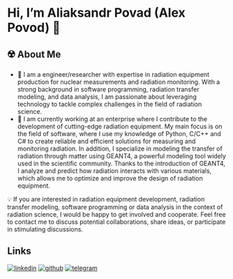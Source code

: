 # Hi, I’m Aliaksandr Povad (Alex Povod) 👋

## ☢️ About Me
- 💼 I am a engineer/researcher with expertise in radiation equipment production for nuclear measurements and radiation monitoring. With a strong background in software programming, radiation transfer modeling, and data analysis, I am passionate about leveraging technology to tackle complex challenges in the field of radiation science.
- 🔬 I am currently working at an enterprise where I contribute to the development of cutting-edge radiation equipment. My main focus is on the field of software, where I use my knowledge of Python, C/C++ and C# to create reliable and efficient solutions for measuring and monitoring radiation. In addition, I specialize in modeling the transfer of radiation through matter using GEANT4, a powerful modeling tool widely used in the scientific community. Thanks to the introduction of GEANT4, I analyze and predict how radiation interacts with various materials, which allows me to optimize and improve the design of radiation equipment.

💡 If you are interested in radiation equipment development, radiation transfer modeling, software programming or data analysis in the context of radiation science, I would be happy to get involved and cooperate. Feel free to contact me to discuss potential collaborations, share ideas, or participate in stimulating discussions.

## Links
[![linkedin](https://img.shields.io/badge/linkedin-0A66C2?style=for-the-badge&logo=linkedin&logoColor=white)](https://www.linkedin.com/in/alex-povod-6154341a7)
[![github](https://img.shields.io/badge/GitHub-100000?style=for-the-badge&logo=github&logoColor=white)](https://github.com/ialexpovod)
[![telegram](https://img.shields.io/badge/-telegram-red?color=white&logo=telegram&logoColor=black)](https://t.me/ialexpovod)

<!---
ialexpovod/ialexpovod is a ✨ special ✨ repository because its `README.md` (this file) appears on your GitHub profile.
You can click the Preview link to take a look at your changes.
--->
